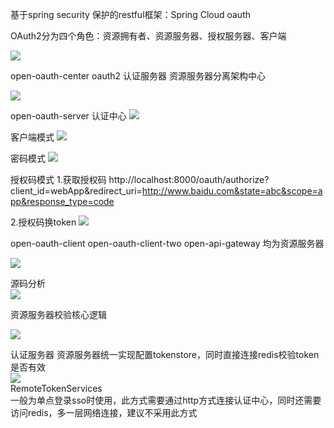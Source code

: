 基于spring security 保护的restful框架：Spring Cloud oauth

OAuth2分为四个角色：资源拥有者、资源服务器、授权服务器、客户端


![](https://i.imgur.com/MSPOyMJ.jpg)



open-oauth-center  oauth2 认证服务器 资源服务器分离架构中心

![](https://i.imgur.com/V9hvviQ.png)



open-oauth-server 认证中心
![](https://i.imgur.com/RWrGfa4.png)

客户端模式
![](https://i.imgur.com/2otLKyU.png)


密码模式
![](https://i.imgur.com/ky6gGPF.jpg)

授权码模式
1.获取授权码
	http://localhost:8000/oauth/authorize?client_id=webApp&redirect_uri=http://www.baidu.com&state=abc&scope=app&response_type=code

2.授权码换token
![](https://i.imgur.com/01lpwCL.png)


open-oauth-client  open-oauth-client-two  open-api-gateway 均为资源服务器 

![](https://i.imgur.com/WZZiWbm.png)



源码分析  
![](https://i.imgur.com/Cfm2bq6.jpg)

 
资源服务器校验核心逻辑

![](https://i.imgur.com/ysrtPT9.png)
 
认证服务器 资源服务器统一实现配置tokenstore，同时直接连接redis校验token是否有效  
 ![](https://i.imgur.com/l19iTmo.png)  
RemoteTokenServices  
一般为单点登录sso时使用，此方式需要通过http方式连接认证中心，同时还需要访问redis，多一层网络连接，建议不采用此方式